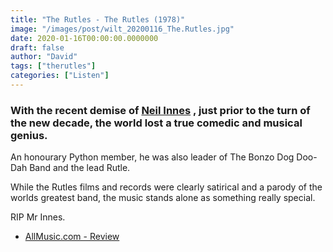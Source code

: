 ```yaml
---
title: "The Rutles - The Rutles (1978)"
image: "/images/post/wilt_20200116_The.Rutles.jpg"
date: 2020-01-16T00:00:00.0000000
draft: false
author: "David"
tags: ["therutles"]
categories: ["Listen"]
---
```

### With the recent demise of [Neil Innes](https://www.cbsnews.com/news/neil-innes-died-monty-python-star-has-dead-age-75-cause-of-death-natural-causes-2019-12-30/) , just prior to the turn of the new decade, the world lost a true comedic and musical genius.  
  
An honourary Python member, he was also leader of The Bonzo Dog Doo-Dah Band and the lead Rutle.   
  
While the Rutles films and records were clearly satirical and a parody of the worlds greatest band, the music stands alone as something really special.  
  
RIP Mr Innes.

-  [AllMusic.com - Review](https://www.allmusic.com/album/the-rutles-mw0000653597)